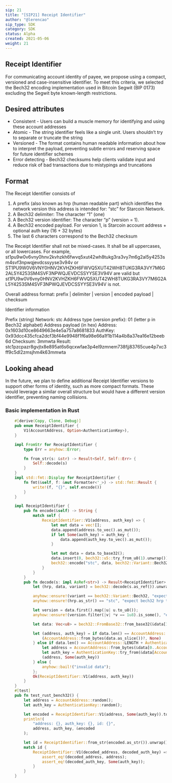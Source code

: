 ```yaml
---
sip: 21
title: "[SIP21] Receipt Identifier"
author: "@lerencao"
sip_type: SDK
category: SDK
status: Alpha
created: 2021-05-06
weight: 21
---
```


## Receipt Identifier

For communicating account identity of payee, we propose using a compact, versioned and case-insensitive identifier. To meet this criteria, we selected the Bech32 encoding implementation used in Bitcoin Segwit (BIP 0173) excluding the Segwit byte known-length restrictions.

## Desired attributes
- Consistent - Users can build a muscle memory for identifying and using these account addresses
- Atomic - The string identifier feels like a single unit. Users shouldn’t try to separate or truncate the string
- Versioned - The format contains human readable information about how to interpret the payload, preventing subtle errors and reserving space for future identifier schemes
- Error detecting - Bech32 checksums help clients validate input and reduce risk of bad transactions due to mistypings and truncations

## Format

The Receipt Identifier consists of

1. A prefix (also known as hrp (human readable part) which identifies the network version this address is intended for: “stc” for Starcoin Network.
2. A Bech32 delimiter: The character “1” (one)
3. A Bech32 version identifier: The character “p” (version = 1).
4. A Bech32 encoded payload. For version 1, is Starcoin account address + optional auth key (16 + 32 bytes)
5. The last 6 characters correspond to the Bech32 checksum

The Receipt Identifier shall not be mixed-cases. It shall be all uppercases, or all lowercases. For example, st1pu9w0v6vny0hnv2kvhzkh6fwvq5xut42wh8tukg3ra3vy7m6g2al5y4253sm4svf3npwqjevdcssyyse3v94v or ST1PU9W0V6VNY0HNV2KVHZKH6FWVQ5XUT42WH8TUKG3RA3VY7M6G2AL5Y4253SM4SVF3NPWQJEVDCSSYYSE3V94V are valid but st1PU9w0V6vny0HNV2KVHZKH6FWVQ5XUT42WH8TUKG3RA3VY7M6G2AL5Y4253SM4SVF3NPWQJEVDCSSYYSE3V94V is not.

Overall address format: prefix | delimiter | version | encoded payload | checksum

Identifier information

Prefix (string)
Network: stc
Address type (version prefix): 01 (letter p in Bech32 alphabet)
Address payload (in hex)
Address: 0x1603d10ce8649663e4e5a757a8681833
AuthKey: 0x93dcc435cfca2dcf3bf44e9948f1f6a98e66a1f1b114a4b8a37ea16e12beeb6d
Checksum: 3mmwta
Result: stc1pzcpazr8gvjtx8e895at6s6qcxwfae3p4el9zmnem738fjj83765cue4p7xc3ff9c5dl2zmsjhm4k63mmwta

## Looking ahead

In the future, we plan to define additional Receipt Identifier versions to support other forms of identity, such as more compact formats. These would leverage a similar overall structure but would have a different version identifier, preventing naming collisions.


### Basic implementation in Rust


``` rust
    #[derive(Copy, Clone, Debug)]
    pub enum ReceiptIdentifier {
        V1(AccountAddress, Option<AuthenticationKey>),
    }

    impl FromStr for ReceiptIdentifier {
        type Err = anyhow::Error;

        fn from_str(s: &str) -> Result<Self, Self::Err> {
            Self::decode(s)
        }
    }
    impl std::fmt::Display for ReceiptIdentifier {
        fn fmt(&self, f: &mut Formatter<'_>) -> std::fmt::Result {
            write!(f, "{}", self.encode())
        }
    }

    impl ReceiptIdentifier {
        pub fn encode(&self) -> String {
            match self {
                ReceiptIdentifier::V1(address, auth_key) => {
                    let mut data = vec![];
                    data.append(address.to_vec().as_mut());
                    if let Some(auth_key) = auth_key {
                        data.append(auth_key.to_vec().as_mut());
                    }

                    let mut data = data.to_base32();
                    data.insert(0, bech32::u5::try_from_u8(1).unwrap());
                    bech32::encode("stc", data, bech32::Variant::Bech32).unwrap()
                }
            }
        }
        pub fn decode(s: impl AsRef<str>) -> Result<ReceiptIdentifier> {
            let (hrp, data, variant) = bech32::decode(s.as_ref()).unwrap();

            anyhow::ensure!(variant == bech32::Variant::Bech32, "expect bech32 encoding");
            anyhow::ensure!(hrp.as_str() == "stc", "expect bech32 hrp to be stc");

            let version = data.first().map(|u| u.to_u8());
            anyhow::ensure!(version.filter(|v| *v == 1u8).is_some(), "expect version 1");

            let data: Vec<u8> = bech32::FromBase32::from_base32(&data[1..])?;

            let (address, auth_key) = if data.len() == AccountAddress::LENGTH {
                (AccountAddress::from_bytes(data.as_slice())?, None)
            } else if data.len() == AccountAddress::LENGTH + AuthenticationKey::LENGTH {
                let address = AccountAddress::from_bytes(&data[0..AccountAddress::LENGTH])?;
                let auth_key = AuthenticationKey::try_from(&data[AccountAddress::LENGTH..])?;
                (address, Some(auth_key))
            } else {
                anyhow::bail!("invalid data");
            };
            Ok(ReceiptIdentifier::V1(address, auth_key))
        }
    }
    #[test]
    pub fn test_rust_bench32() {
        let address = AccountAddress::random();
        let auth_key = AuthenticationKey::random();

        let encoded = ReceiptIdentifier::V1(address, Some(auth_key)).to_string();
        println!(
            "address: {}, auth_key: {}, id: {}",
            address, auth_key, &encoded
        );

        let id = ReceiptIdentifier::from_str(encoded.as_str()).unwrap();
        match id {
            ReceiptIdentifier::V1(decoded_address, decoded_auth_key) => {
                assert_eq!(decoded_address, address);
                assert_eq!(decoded_auth_key, Some(auth_key));
            }
        }
    }    
```